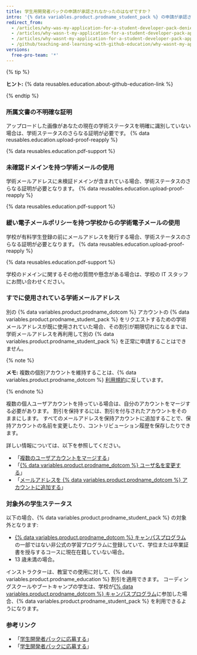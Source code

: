```yaml
---
title: 学生用開発者パックの申請が承認されなかったのはなぜですか？
intro: '{% data variables.product.prodname_student_pack %} の申請が承認されていない一般的な理由を確認し、正常に再申請するためのヒントを学んでください。'
redirect_from:
  - /articles/why-was-my-application-for-a-student-developer-pack-denied/
  - /articles/why-wasn-t-my-application-for-a-student-developer-pack-approved
  - /articles/why-wasnt-my-application-for-a-student-developer-pack-approved
  - /github/teaching-and-learning-with-github-education/why-wasnt-my-application-for-a-student-developer-pack-approved
versions:
  free-pro-team: '*'
---
```

{% tip %}

**ヒント:** {% data reusables.education.about-github-education-link %}

{% endtip %}

### 所属文書の不明確な証明

アップロードした画像があなたの現在の学術ステータスを明確に識別していない場合は、学術ステータスのさらなる証明が必要です。 {% data reusables.education.upload-proof-reapply %}

{% data reusables.education.pdf-support %}

### 未確認ドメインを持つ学術メールの使用

学術メールアドレスに未検証ドメインが含まれている場合、学術ステータスのさらなる証明が必要となります。 {% data reusables.education.upload-proof-reapply %}

{% data reusables.education.pdf-support %}

### 緩い電子メールポリシーを持つ学校からの学術電子メールの使用

学校が有料学生登録の前にメールアドレスを発行する場合、学術ステータスのさらなる証明が必要となります。 {% data reusables.education.upload-proof-reapply %}

{% data reusables.education.pdf-support %}

学校のドメインに関するその他の質問や懸念がある場合は、学校の IT スタッフにお問い合わせください。

### すでに使用されている学術メールアドレス

別の {% data variables.product.prodname_dotcom %} アカウントの {% data variables.product.prodname_student_pack %} をリクエストするための学術メールアドレスが既に使用されていた場合、その割引が期限切れになるまでは、学術メールアドレスを再利用して別の {% data variables.product.prodname_student_pack %} を正常に申請することはできません。

{% note %}

**メモ:** 複数の個別アカウントを維持することは、{% data variables.product.prodname_dotcom %} [利用規約](/articles/github-terms-of-service/#3-account-requirements)に反しています。

{% endnote %}

複数の個人ユーザアカウントを持っている場合は、自分のアカウントをマージする必要があります。 割引を保持するには、割引を付与されたアカウントをそのままにします。 すべてのメールアドレスを保持アカウントに追加することで、保持アカウントの名前を変更したり、コントリビューション履歴を保存したりできます。

詳しい情報については、以下を参照してください。
- 「[複数のユーザアカウントをマージする](/articles/merging-multiple-user-accounts)」
- 「[{% data variables.product.prodname_dotcom %} ユーザ名を変更する](/articles/changing-your-github-username)」
- 「[メールアドレスを {% data variables.product.prodname_dotcom %} アカウントに追加する](/articles/adding-an-email-address-to-your-github-account)」

### 対象外の学生ステータス

以下の場合、{% data variables.product.prodname_student_pack %} の対象外となります:
- [{% data variables.product.prodname_dotcom %} キャンパスプログラム](https://education.github.com/schools)の一部ではない非公式の学習プログラムに登録していて、学位または卒業証書を授与するコースに現在在籍していない場合。
- 13 歳未満の場合。

インストラクターは、教室での使用に対して、{% data variables.product.prodname_education %} 割引を適用できます。 コーディングスクールやブートキャンプの学生は、学校が[{% data variables.product.prodname_dotcom %} キャンパスプログラム](https://education.github.com/schools)に参加した場合、{% data variables.product.prodname_student_pack %} を利用できるようになります。

### 参考リンク

- 「[学生開発者パックに応募する](/articles/applying-for-a-student-developer-pack)」
- 「[学生開発者パックに応募する](/articles/applying-for-a-student-developer-pack)」
